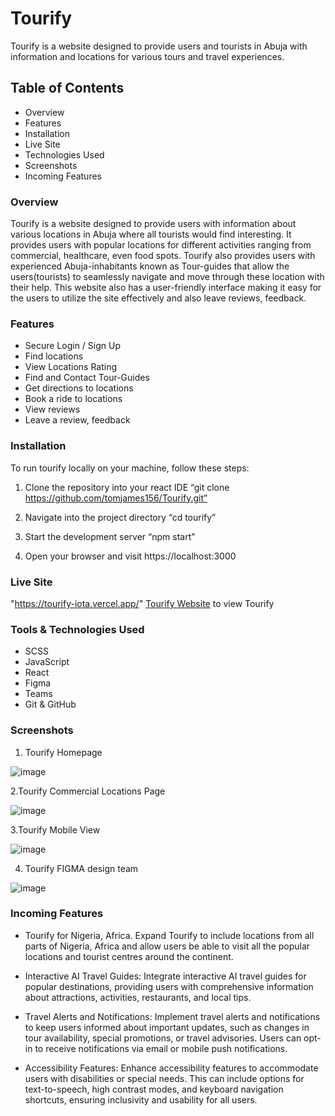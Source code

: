 # Tourify

Tourify is a website designed to provide users and tourists in Abuja with information and locations for various tours and travel experiences.

## Table of Contents 

- Overview 
- Features
- Installation
- Live Site
- Technologies Used
- Screenshots
- Incoming Features



### Overview

Tourify is a website designed to provide users with information about various locations in Abuja where all tourists would find interesting. It provides users with popular locations for different activities ranging from commercial, healthcare, even food spots. Tourify also provides users with experienced Abuja-inhabitants known as Tour-guides that allow the users(tourists) to seamlessly navigate and move through these location with their help. This website also has a user-friendly interface making it easy for the users to utilize the site effectively and also leave reviews, feedback.

### Features

- Secure Login / Sign Up 
- Find locations
- View Locations Rating
- Find and Contact Tour-Guides
- Get directions to locations
- Book a ride to locations
- View reviews
- Leave a review, feedback



### Installation

To run tourify locally on your machine, follow these steps:
1. Clone the repository into your react IDE
	“git clone https://github.com/tomjames156/Tourify.git” 

2. Navigate into the project directory
	“cd tourify” 

3. Start the development server 
	“npm start”

4. Open your browser and visit https://localhost:3000 


### Live Site

"https://tourify-iota.vercel.app/" [Tourify Website](https://tourify-iota.vercel.app/) to view Tourify



### Tools & Technologies Used

- SCSS
- JavaScript
- React
- Figma
- Teams
- Git & GitHub





### Screenshots

1. Tourify Homepage

![image](https://github.com/tomjames156/Tourify/assets/135606453/0f7cd8f8-9a6b-41fe-be3b-371d5eb7f85d)


2.Tourify Commercial Locations Page

![image](https://github.com/tomjames156/Tourify/assets/135606453/64973be4-6e3a-44d1-a96f-62a137714957)


3.Tourify Mobile View

![image](https://github.com/tomjames156/Tourify/assets/135606453/0cea7514-0474-4f74-aa77-9df192a3eb92)


4. Tourify FIGMA design team

![image](https://github.com/tomjames156/Tourify/assets/135606453/a5e7916b-e4e4-41a3-bd6b-b7acfca1f204)


### Incoming Features

- Tourify for Nigeria, Africa.
	Expand Tourify to include locations from all parts of Nigeria, Africa and allow users be able to visit all the popular locations and tourist centres around the continent.

- Interactive AI Travel Guides: 
Integrate interactive AI travel guides for popular destinations, providing users with comprehensive information about attractions, activities, restaurants, and local tips. 

- Travel Alerts and Notifications:
Implement travel alerts and notifications to keep users informed about important updates, such as changes in tour availability, special promotions, or travel advisories. Users can opt-in to receive notifications via email or mobile push notifications.

- Accessibility Features:
Enhance accessibility features to accommodate users with disabilities or special needs. This can include options for text-to-speech, high contrast modes, and keyboard navigation shortcuts, ensuring inclusivity and usability for all users.